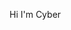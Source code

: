 <html>
  <head>
    <title> Cyber Chakraborty </title>
  </head>
  <body>
    <p> Hi I'm Cyber </p>
  </body>
  </html>
